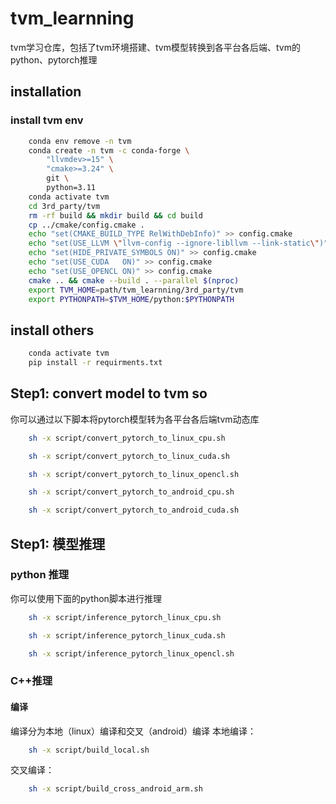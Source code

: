 # tvm_learnning
tvm学习仓库，包括了tvm环境搭建、tvm模型转换到各平台各后端、tvm的python、pytorch推理
## installation
### install tvm env
```bash 
    conda env remove -n tvm
    conda create -n tvm -c conda-forge \
        "llvmdev>=15" \
        "cmake>=3.24" \
        git \
        python=3.11
    conda activate tvm
    cd 3rd_party/tvm
    rm -rf build && mkdir build && cd build
    cp ../cmake/config.cmake .
    echo "set(CMAKE_BUILD_TYPE RelWithDebInfo)" >> config.cmake
    echo "set(USE_LLVM \"llvm-config --ignore-libllvm --link-static\")" >> config.cmake
    echo "set(HIDE_PRIVATE_SYMBOLS ON)" >> config.cmake
    echo "set(USE_CUDA   ON)" >> config.cmake
    echo "set(USE_OPENCL ON)" >> config.cmake
    cmake .. && cmake --build . --parallel $(nproc)
    export TVM_HOME=path/tvm_learnning/3rd_party/tvm
    export PYTHONPATH=$TVM_HOME/python:$PYTHONPATH
```
## install others
```bash 
    conda activate tvm
    pip install -r requirments.txt
```
## Step1: convert model to tvm so
你可以通过以下脚本将pytorch模型转为各平台各后端tvm动态库

```bash 
    sh -x script/convert_pytorch_to_linux_cpu.sh
```
```bash 
    sh -x script/convert_pytorch_to_linux_cuda.sh
```
```bash 
    sh -x script/convert_pytorch_to_linux_opencl.sh
```
```bash 
    sh -x script/convert_pytorch_to_android_cpu.sh
```
```bash 
    sh -x script/convert_pytorch_to_android_cuda.sh
```

## Step1: 模型推理
### python 推理
你可以使用下面的python脚本进行推理
```bash 
    sh -x script/inference_pytorch_linux_cpu.sh
```
```bash 
    sh -x script/inference_pytorch_linux_cuda.sh
```
```bash 
    sh -x script/inference_pytorch_linux_opencl.sh
```

### C++推理
#### 编译
编译分为本地（linux）编译和交叉（android）编译
本地编译：
```bash 
    sh -x script/build_local.sh
```
交叉编译：
```bash 
    sh -x script/build_cross_android_arm.sh
```


